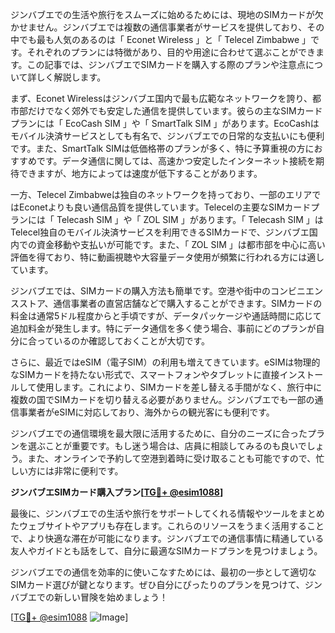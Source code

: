 ジンバブエでの生活や旅行をスムーズに始めるためには、現地のSIMカードが欠かせません。ジンバブエでは複数の通信事業者がサービスを提供しており、その中でも最も人気のあるのは「 Econet Wireless 」と「 Telecel Zimbabwe 」です。それぞれのプランには特徴があり、目的や用途に合わせて選ぶことができます。この記事では、ジンバブエでSIMカードを購入する際のプランや注意点について詳しく解説します。

まず、Econet Wirelessはジンバブエ国内で最も広範なネットワークを誇り、都市部だけでなく郊外でも安定した通信を提供しています。彼らの主なSIMカードプランには「 EcoCash SIM 」や「 SmartTalk SIM 」があります。EcoCashはモバイル決済サービスとしても有名で、ジンバブエでの日常的な支払いにも便利です。また、SmartTalk SIMは低価格帯のプランが多く、特に予算重視の方におすすめです。データ通信に関しては、高速かつ安定したインターネット接続を期待できますが、地方によっては速度が低下することがあります。

一方、Telecel Zimbabweは独自のネットワークを持っており、一部のエリアではEconetよりも良い通信品質を提供しています。Telecelの主要なSIMカードプランには「 Telecash SIM 」や「 ZOL SIM 」があります。「 Telecash SIM 」はTelecel独自のモバイル決済サービスを利用できるSIMカードで、ジンバブエ国内での資金移動や支払いが可能です。また、「 ZOL SIM 」は都市部を中心に高い評価を得ており、特に動画視聴や大容量データ使用が頻繁に行われる方には適しています。

ジンバブエでは、SIMカードの購入方法も簡単です。空港や街中のコンビニエンスストア、通信事業者の直営店舗などで購入することができます。SIMカードの料金は通常5ドル程度からと手頃ですが、データパッケージや通話時間に応じて追加料金が発生します。特にデータ通信を多く使う場合、事前にどのプランが自分に合っているのか確認しておくことが大切です。

さらに、最近ではeSIM（電子SIM）の利用も増えてきています。eSIMは物理的なSIMカードを持たない形式で、スマートフォンやタブレットに直接インストールして使用します。これにより、SIMカードを差し替える手間がなく、旅行中に複数の国でSIMカードを切り替える必要がありません。ジンバブエでも一部の通信事業者がeSIMに対応しており、海外からの観光客にも便利です。

ジンバブエでの通信環境を最大限に活用するために、自分のニーズに合ったプランを選ぶことが重要です。もし迷う場合は、店員に相談してみるのも良いでしょう。また、オンラインで予約して空港到着時に受け取ることも可能ですので、忙しい方には非常に便利です。

**ジンバブエSIMカード購入プラン[[TG💪+ @esim1088](https://t.me/s/esim1088)]**

最後に、ジンバブエでの生活や旅行をサポートしてくれる情報やツールをまとめたウェブサイトやアプリも存在します。これらのリソースをうまく活用することで、より快適な滞在が可能になります。ジンバブエでの通信事情に精通している友人やガイドとも話をして、自分に最適なSIMカードプランを見つけましょう。

ジンバブエでの通信を効率的に使いこなすためには、最初の一歩として適切なSIMカード選びが鍵となります。ぜひ自分にぴったりのプランを見つけて、ジンバブエでの新しい冒険を始めましょう！

[[TG💪+ @esim1088](https://t.me/s/esim1088) ![Image](https://i.postimg.cc/Y0z9fWf4/image.png)]